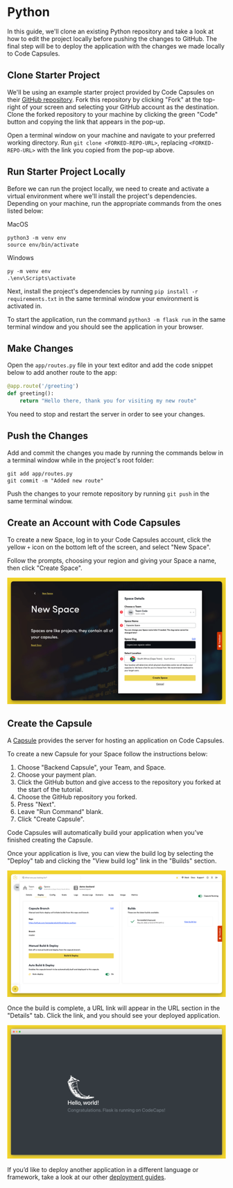 # Python

In this guide, we'll clone an existing Python repository and take a look at how to edit the project locally before pushing the changes to GitHub. The final step will be to deploy the application with the changes we made locally to Code Capsules.

## Clone Starter Project

We'll be using an example starter project provided by Code Capsules on their [GitHub repository](https://github.com/codecapsules-io/demo-python). Fork this repository by clicking "Fork" at the top-right of your screen and selecting your GitHub account as the destination. Clone the forked repository to your machine by clicking the green "Code" button and copying the link that appears in the pop-up.

Open a terminal window on your machine and navigate to your preferred working directory. Run `git clone <FORKED-REPO-URL>`, replacing `<FORKED-REPO-URL>` with the link you copied from the pop-up above.

## Run Starter Project Locally

Before we can run the project locally, we need to create and activate a virtual environment where we'll install the project's dependencies. Depending on your machine, run the appropriate commands from the ones listed below:

MacOS

```
python3 -m venv env
source env/bin/activate
```

Windows

```
py -m venv env
.\env\Scripts\activate
```

Next, install the project's dependencies by running `pip install -r requirements.txt` in the same terminal window your environment is activated in.

To start the application, run the command `python3 -m flask run` in the same terminal window and you should see the application in your browser.

## Make Changes

Open the `app/routes.py` file in your text editor and add the code snippet below to add another route to the app:

```py
@app.route('/greeting')
def greeting():
    return "Hello there, thank you for visiting my new route"
```

You need to stop and restart the server in order to see your changes.

## Push the Changes

Add and commit the changes you made by running the commands below in a terminal window while in the project's root folder:

```
git add app/routes.py
git commit -m "Added new route"
```

Push the changes to your remote repository by running `git push` in the same terminal window.

## Create an Account with Code Capsules

To create a new Space, log in to your Code Capsules account, click the yellow `+` icon on the bottom left of the screen, and select "New Space".

Follow the prompts, choosing your region and giving your Space a name, then click "Create Space".

![space name](../../../.gitbook/assets/backend-capsule/space-name.png)

## Create the Capsule

A [Capsule](../../../platform/capsules/what-is-a-capsule.md) provides the server for hosting an application on Code Capsules.

To create a new Capsule for your Space follow the instructions below:

1. Choose "Backend Capsule", your Team, and Space.
2. Choose your payment plan.
3. Click the GitHub button and give access to the repository you forked at the start of the tutorial.
4. Choose the GitHub repository you forked.
5. Press "Next".
6. Leave "Run Command" blank.
7. Click "Create Capsule".

Code Capsules will automatically build your application when you’ve finished creating the Capsule.

Once your application is live, you can view the build log by selecting the "Deploy" tab and clicking the "View build log" link in the "Builds" section.

![Build logs](../../../.gitbook/assets/backend-capsule/backend-capsule-build-logs.png)

Once the build is complete, a URL link will appear in the URL section in the "Details" tab. Click the link, and you should see your deployed application.

![Deployed App](../../../.gitbook/assets/backend-capsule/cc-flask-app.png)

If you’d like to deploy another application in a different language or framework, take a look at our other [deployment guides](../../README.md).
